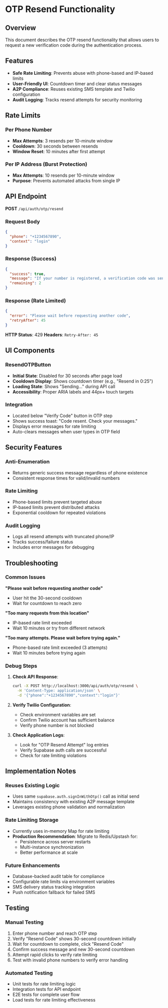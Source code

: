 # OTP Resend Functionality

## Overview

This document describes the OTP resend functionality that allows users to request a new verification code during the authentication process.

## Features

- **Safe Rate Limiting**: Prevents abuse with phone-based and IP-based limits
- **User-Friendly UI**: Countdown timer and clear status messages
- **A2P Compliance**: Reuses existing SMS template and Twilio configuration
- **Audit Logging**: Tracks resend attempts for security monitoring

## Rate Limits

### Per Phone Number

- **Max Attempts**: 3 resends per 10-minute window
- **Cooldown**: 30 seconds between resends
- **Window Reset**: 10 minutes after first attempt

### Per IP Address (Burst Protection)

- **Max Attempts**: 10 resends per 10-minute window
- **Purpose**: Prevents automated attacks from single IP

## API Endpoint

**POST** `/api/auth/otp/resend`

### Request Body

```json
{
  "phone": "+1234567890",
  "context": "login"
}
```

### Response (Success)

```json
{
  "success": true,
  "message": "If your number is registered, a verification code was sent.",
  "remaining": 2
}
```

### Response (Rate Limited)

```json
{
  "error": "Please wait before requesting another code",
  "retryAfter": 45
}
```

**HTTP Status**: 429
**Headers**: `Retry-After: 45`

## UI Components

### ResendOTPButton

- **Initial State**: Disabled for 30 seconds after page load
- **Cooldown Display**: Shows countdown timer (e.g., "Resend in 0:25")
- **Loading State**: Shows "Sending..." during API call
- **Accessibility**: Proper ARIA labels and 44px+ touch targets

### Integration

- Located below "Verify Code" button in OTP step
- Shows success toast: "Code resent. Check your messages."
- Displays error messages for rate limiting
- Auto-clears messages when user types in OTP field

## Security Features

### Anti-Enumeration

- Returns generic success message regardless of phone existence
- Consistent response times for valid/invalid numbers

### Rate Limiting

- Phone-based limits prevent targeted abuse
- IP-based limits prevent distributed attacks
- Exponential cooldown for repeated violations

### Audit Logging

- Logs all resend attempts with truncated phone/IP
- Tracks success/failure status
- Includes error messages for debugging

## Troubleshooting

### Common Issues

**"Please wait before requesting another code"**

- User hit the 30-second cooldown
- Wait for countdown to reach zero

**"Too many requests from this location"**

- IP-based rate limit exceeded
- Wait 10 minutes or try from different network

**"Too many attempts. Please wait before trying again."**

- Phone-based rate limit exceeded (3 attempts)
- Wait 10 minutes before trying again

### Debug Steps

1. **Check API Response**:

   ```bash
   curl -X POST http://localhost:3000/api/auth/otp/resend \
     -H 'Content-Type: application/json' \
     -d '{"phone":"+1234567890","context":"login"}'
   ```

2. **Verify Twilio Configuration**:

   - Check environment variables are set
   - Confirm Twilio account has sufficient balance
   - Verify phone number is not blocked

3. **Check Application Logs**:
   - Look for "OTP Resend Attempt" log entries
   - Verify Supabase auth calls are successful
   - Check for rate limiting violations

## Implementation Notes

### Reuses Existing Logic

- Uses same `supabase.auth.signInWithOtp()` call as initial send
- Maintains consistency with existing A2P message template
- Leverages existing phone validation and normalization

### Rate Limiting Storage

- Currently uses in-memory Map for rate limiting
- **Production Recommendation**: Migrate to Redis/Upstash for:
  - Persistence across server restarts
  - Multi-instance synchronization
  - Better performance at scale

### Future Enhancements

- Database-backed audit table for compliance
- Configurable rate limits via environment variables
- SMS delivery status tracking integration
- Push notification fallback for failed SMS

## Testing

### Manual Testing

1. Enter phone number and reach OTP step
2. Verify "Resend Code" shows 30-second countdown initially
3. Wait for countdown to complete, click "Resend Code"
4. Confirm success message and new 30-second countdown
5. Attempt rapid clicks to verify rate limiting
6. Test with invalid phone numbers to verify error handling

### Automated Testing

- Unit tests for rate limiting logic
- Integration tests for API endpoint
- E2E tests for complete user flow
- Load tests for rate limiting effectiveness

